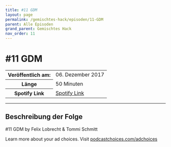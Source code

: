 ```yaml
---
title: #11 GDM
layout: page
permalink: /gemischtes-hack/episoden/11-GDM
parent: Alle Episoden
grand_parent: Gemischtes Hack
nav_order: 11
---
```


# #11 GDM
<table class="resp-table dcf-table dcf-table-responsive dcf-table-bordered dcf-table-striped dcf-w-100%">
                    <tbody>
                        <tr>
                            <th scope="row">Veröffentlich am:</th>
                            <td data-label="Veröffentlich am:">06. Dezember 2017</td>
                        </tr>
                        <tr>
                            <th scope="row">Länge </th>
                            <td data-label="Länge ">50 Minuten</td>
                        </tr><tr>
                                <th scope="row">Spotify Link</th>
                                <td data-label="Spotify Link"><a href="https://open.spotify.com/episode/0F9aq6PSn6iyQIAs1ehT4v">Spotify Link</a></td>
                            </tr></tbody>
                </table>

***

## Beschreibung der Folge

<div>
<p>#11 GDM by Felix Lobrecht &amp; Tommi Schmitt</p><p> </p><p>Learn more about your ad choices. Visit <a href="https://podcastchoices.com/adchoices">podcastchoices.com/adchoices</a></p>  
</div>

